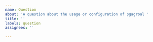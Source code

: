 ```yaml
---
name: Question
about: 'A question about the usage or configuration of pgagroal '
title: ''
labels: question
assignees: ''

---
```



